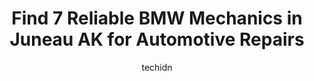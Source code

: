 ---
layout: ampstory
image: https://images.unsplash.com/photo-1545609904-f2f11654638d?ixlib=rb-4.0.3&ixid=MnwxMjA3fDB8MHxwaG90by1wYWdlfHx8fGVufDB8fHx8&auto=format&fit=crop&w=640&h=853&q=80
author: techidn
featured: false
description: Experience the excellence of automotive service by visiting the 7 best BMW Mechanic in Juneau AK, USA. With their expertise, attention to detail, and commitment to customer satisfaction, you
title: Find 7 Reliable BMW Mechanics in Juneau AK for Automotive Repairs
cover:
   title: Find 7 Reliable BMW Mechanics in Juneau AK for Automotive Repairs
   subtitle: Rickpate
   background: https://images.unsplash.com/photo-1545609904-f2f11654638d?ixlib=rb-4.0.3&ixid=MnwxMjA3fDB8MHxwaG90by1wYWdlfHx8fGVufDB8fHx8&auto=format&fit=crop&w=640&h=853&q=80

pages: 
 - layout: thirds
   top: <h1>#1 Affordable Auto & Tire</h1>
   bottom: "<p>The guys are great. I was driving from Anchorage to California and my car was acting up after getting to Juneau. I called over 10 spots before finding affordable auto and</p>"
   background: https://www.knot35.com/toplist/wp-content/uploads/2023/06/best-bmw-mechanic-1-in-juneau-ak-1685842219.jpeg
   backgroundblur: true
 - layout: thirds
   top: <h1>#2 Mike Hatch Sales And Service</h1>
   bottom: "<p>4755 N Douglas Hwy, Juneau, AK 99801, United States</p>"
   background: https://www.knot35.com/toplist/wp-content/uploads/2023/06/best-bmw-mechanic-2-in-juneau-ak-1685842220.jpeg
   cta:
      link: https://www.knot35.com/toplist/find-7-reliable-bmw-mechanics-in-juneau-ak-for-automotive-repairs/
      text: Find 7 Reliable BMW Mechanics in Juneau AK for Automotive Repairs
 - layout: thirds
   top: <h1>#3 Alaska Auto Repair & Sales</h1>
   bottom: "<p>1115 3rd St Suite 2, Douglas, AK 99824, United States</p>"
   background: https://www.knot35.com/toplist/wp-content/uploads/2023/06/best-bmw-mechanic-3-in-juneau-ak-1685842220.jpeg
   cta:
      link: https://www.knot35.com/toplist/find-7-reliable-bmw-mechanics-in-juneau-ak-for-automotive-repairs/
      text: Find 7 Reliable BMW Mechanics in Juneau AK for Automotive Repairs
 - layout: thirds
   top: <h1>#4 DB Auto Repair</h1>
   bottom: "<p>5453 Glacier Hwy, Juneau, AK 99801, United States</p>"
   background: https://plus.unsplash.com/premium_photo-1664640458616-3c74f8cb4589?ixlib=rb-4.0.3&ixid=MnwxMjA3fDB8MHxwaG90by1wYWdlfHx8fGVufDB8fHx8&auto=format&fit=crop&w=640&h=853&q=80
   cta:
      link: https://www.knot35.com/toplist/find-7-reliable-bmw-mechanics-in-juneau-ak-for-automotive-repairs/
      text: Find 7 Reliable BMW Mechanics in Juneau AK for Automotive Repairs
 - layout: thirds
   top: <h1>#5 Dougs Auto Body</h1>
   bottom: "<p>10005 Crazy Horse Dr, Juneau, AK 99801, United States</p>"
   background: https://images.unsplash.com/photo-1527067829737-402993088e6b?ixlib=rb-4.0.3&ixid=MnwxMjA3fDB8MHxwaG90by1wYWdlfHx8fGVufDB8fHx8&auto=format&fit=crop&w=640&h=853&q=80
   cta:
      link: https://www.knot35.com/toplist/find-7-reliable-bmw-mechanics-in-juneau-ak-for-automotive-repairs/
      text: Find 7 Reliable BMW Mechanics in Juneau AK for Automotive Repairs
 - layout: thirds
   top: <h1>#6 Integrity Automotive</h1>
   bottom: "<p>9979 Crazy Horse Dr, Juneau, AK 99801, United States</p>"
   background: https://images.unsplash.com/photo-1536745287225-21d689278fd1?ixlib=rb-4.0.3&ixid=MnwxMjA3fDB8MHxwaG90by1wYWdlfHx8fGVufDB8fHx8&auto=format&fit=crop&w=640&h=853&q=80
   cta:
      link: https://www.knot35.com/toplist/find-7-reliable-bmw-mechanics-in-juneau-ak-for-automotive-repairs/
      text: Find 7 Reliable BMW Mechanics in Juneau AK for Automotive Repairs
 - layout: thirds
   top: <h1>#7 Freds Auto Services Inc</h1>
   bottom: "<p>5330 Shaune Dr, Juneau, AK 99801, United States</p>"
   background: https://images.unsplash.com/photo-1602536052359-ef94c21c5948?ixlib=rb-4.0.3&ixid=MnwxMjA3fDB8MHxwaG90by1wYWdlfHx8fGVufDB8fHx8&auto=format&fit=crop&w=640&h=853&q=80
   cta:
      link: https://www.knot35.com/toplist/find-7-reliable-bmw-mechanics-in-juneau-ak-for-automotive-repairs/
      text: Find 7 Reliable BMW Mechanics in Juneau AK for Automotive Repairs
 - layout: thirds
   middle: Continue reading...
   background: https://images.unsplash.com/photo-1608501821300-4f99e58bba77?ixlib=rb-4.0.3&ixid=MnwxMjA3fDB8MHxwaG90by1wYWdlfHx8fGVufDB8fHx8&auto=format&fit=crop&w=640&h=853&q=80
   cta:
      link: https://www.knot35.com/toplist/find-7-reliable-bmw-mechanics-in-juneau-ak-for-automotive-repairs/
      text: Find 7 Reliable BMW Mechanics in Juneau AK for Automotive Repairs
      
---